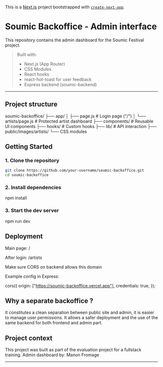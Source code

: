 This is a [Next.js](https://nextjs.org) project bootstrapped with [`create-next-app`](https://nextjs.org/docs/app/api-reference/cli/create-next-app).

# Soumic Backoffice - Admin interface

This repository contains the admin dashboard for the Soumic Festival project.

> Built with:
>
> - Next.js (App Router)
> - CSS Modules
> - React hooks
> - react-hot-toast for user feedback
> - Express backend (soumic-backend)

---

## Project structure

soumic-backoffice/
├── app/
│ ├── page.js # Login page ("/")
│ └── artists/page.js # Protected artist dashboard
├── components/ # Reusable UI components
├── hooks/ # Custom hooks
├── lib/ # API interaction
├── public/images/artists/
└── CSS modules

## Getting Started

### 1. Clone the repository

```bash
git clone https://github.com/your-username/soumic-backoffice.git
cd soumic-backoffice
```

### 2. Install dependencies

npm install

### 3. Start the dev server

npm run dev

## Deployment

Main page: /

After login: /artists

Make sure CORS on backend allows this domain

Example config in Express:

cors({
origin: ["https://soumic-backoffice.vercel.app"],
credentials: true,
});

## Why a separate backoffice ?

It constitutes a clean separation between public site and admin, it is easier to manage user permissions. It allows a safer deployment and the use of the same backend for both frontend and admin part.

## Project context

This project was built as part of the evaluation project for a fullstack training.
Admin dashboard by: Manon Fromage

---

